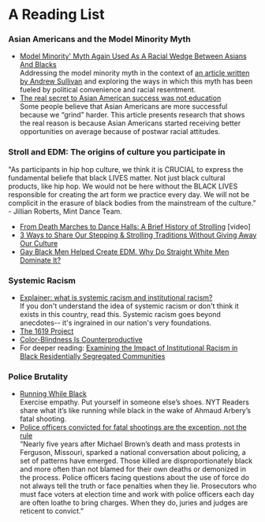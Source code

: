 # A Reading List

### Asian Americans and the Model Minority Myth 
- [Model Minority' Myth Again Used As A Racial Wedge Between Asians And Blacks](https://www.npr.org/sections/codeswitch/2017/04/19/524571669/model-minority-myth-again-used-as-a-racial-wedge-between-asians-and-blacks)
<br> Addressing the model minority myth in the context of [an article written by Andrew Sullivan](https://nymag.com/intelligencer/2017/04/why-do-democrats-feel-sorry-for-hillary-clinton.html) and exploring the ways in which this myth has been fueled by political convenience and racial resentment.
- [The real secret to Asian American success was not education](https://www.washingtonpost.com/news/wonk/wp/2016/11/19/the-real-secret-to-asian-american-success-was-not-education/)
<br> Some people believe that Asian Americans are more successful because we “grind” harder. This article presents research that shows the real reason is because Asian Americans started receiving better opportunities on average because of postwar racial attitudes.

### Stroll and EDM: The origins of culture you participate in
"As participants in hip hop culture, we think it is CRUCIAL to express the fundamental beliefe that black LIVES matter. Not just black cultural products, like hip hop. We would not be here without the BLACK LIVES responsible for creating the art form we practice every day. We will not be complicit in the erasure of black bodies from the mainstream of the culture." - Jillian Roberts, Mint Dance Team.
- [From Death Marches to Dance Halls: A Brief History of Strolling](https://youtu.be/DgSb6x1YuXE) [video]
- [3 Ways to Share Our Stepping & Strolling Traditions Without Giving Away Our Culture](https://www.watchtheyard.com/stroll/3-ways-to-share-our-stepping-strolling-traditions-without-giving-away-our-culture/)
- [Gay Black Men Helped Create EDM. Why Do Straight White Men Dominate It?](https://www.billboard.com/articles/news/pride/8460757/gay-black-men-edm-influence-history)

### Systemic Racism
- [Explainer: what is systemic racism and institutional racism?](https://theconversation.com/explainer-what-is-systemic-racism-and-institutional-racism-131152)
<br> If you don't understand the idea of systemic racism or don't think it exists in this country, read this. Systemic racism goes beyond anecdotes-- it's ingrained in our nation's very foundations. 
- [The 1619 Project](https://www.nytimes.com/interactive/2019/08/14/magazine/1619-america-slavery.html)
- [Color-Blindness Is Counterproductive](https://www.theatlantic.com/politics/archive/2015/09/color-blindness-is-counterproductive/405037/)
- For deeper reading: [Examining the Impact of Institutional Racism in
Black Residentially Segregated Communities](https://digitalscholarship.tsu.edu/cgi/viewcontent.cgi?article=1032&context=rbjpa
)

### Police Brutality
- [Running While Black](https://www.nytimes.com/2020/05/18/sports/running-while-black-ahmaud-arbery.html?action=click&block=associated_collection_recirc&impression_id=422833576&index=1&pgtype=Article&region=footer)
<br>Exercise empathy. Put yourself in someone else’s shoes. NYT Readers share what it’s like running while black in the wake of Ahmaud Arbery’s fatal shooting.
- [Police officers convicted for fatal shootings are the exception, not the rule](https://www.nbcnews.com/news/nbcblk/police-officers-convicted-fatal-shootings-are-exception-not-rule-n982741)
<br> “Nearly five years after Michael Brown’s death and mass protests in Ferguson, Missouri, sparked a national conversation about policing, a set of patterns have emerged. Those killed are disproportionately black and more often than not blamed for their own deaths or demonized in the process. Police officers facing questions about the use of force do not always tell the truth or face penalties when they lie. Prosecutors who must face voters at election time and work with police officers each day are often loathe to bring charges. When they do, juries and judges are reticent to convict.”






